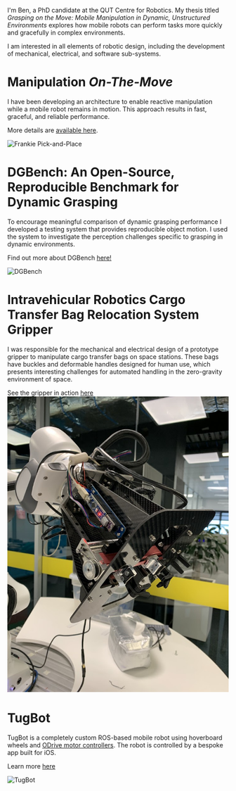 I'm Ben, a PhD candidate at the QUT Centre for Robotics. My thesis titled *Grasping on the Move: Mobile Manipulation in Dynamic, Unstructured Environments* explores how mobile robots can perform tasks more quickly and gracefully in complex environments. 

I am interested in all elements of robotic design, including the development of mechanical, electrical, and software sub-systems. 

# Manipulation *On-The-Move*
I have been developing an architecture to enable reactive manipulation while a mobile robot remains in motion. This approach results in fast, graceful, and reliable performance.

More details are [available here](https://github.com/BenBurgessLimerick/ManipulationOnTheMove).

![Frankie Pick-and-Place](images/ManipulationOnTheMove/FrankiePickPlace.gif)

# DGBench: An Open-Source, Reproducible Benchmark for Dynamic Grasping
<!-- Dynamic grasping performance is often largely anecodotal, with no clear definitions of what is meant by "dynamic grasping". Experiments range from objects moving with continous predictable motion such as on a conveyor belt, to objects that are moved randomly by hand, but the motion stops before the grasp is complete. -->

To encourage meaningful comparison of dynamic grasping performance I developed a testing system that provides reproducible object motion. I used the system to investigate the perception challenges specific to grasping in dynamic environments.

Find out more about DGBench [here!](https://github.com/BenBurgessLimerick/DGBench)

![DGBench](images/DGBench/PerceptionSystemComparison.gif)

# Intravehicular Robotics Cargo Transfer Bag Relocation System Gripper
I was responsible for the mechanical and electrical design of a prototype gripper to manipulate cargo transfer bags on space stations. These bags have buckles and deformable handles designed for human use, which presents interesting challenges for automated handling in the zero-gravity environment of space.  

See the gripper in action [here](https://www.youtube.com/watch?v=ymAvM0AEL58&ab_channel=JamesMount)
![IVRGripper](images/IVR/IVRGripper.jpg)

# TugBot

TugBot is a completely custom ROS-based mobile robot using hoverboard wheels and [ODrive motor controllers](https://odriverobotics.com/). The robot is controlled by a bespoke app built for iOS.

Learn more [here](https://github.com/BenBurgessLimerick/TugBot)

![TugBot](images/TugBot/base_moving.gif)
